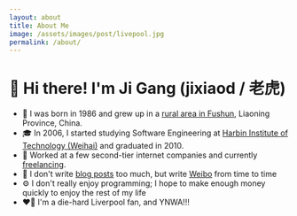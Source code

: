 ```yaml
---
layout: about
title: About Me
image: /assets/images/post/livepool.jpg
permalink: /about/
---
```


# 👋 Hi there! I'm Ji Gang (jixiaod / 老虎)
 
* 📍 I was born in 1986 and grew up in a [rural area in Fushun](https://maps.app.goo.gl/ovTSHZNGp6kgetXY7), Liaoning Province, China.
* 🎓 In 2006, I started studying Software Engineering at [Harbin Institute of Technology (Weihai)](https://www.hitwh.edu.cn/) and graduated in 2010.
* 🏢 Worked at a few second-tier internet companies and currently [freelancing](https://100dos.github.io/).
* 📝 I don't write [blog posts](https://jixiaod.github.io/) too much, but write [Weibo](https://weibo.com/jixiaod) from time to time
* ⚙️ I don't really enjoy programming; I hope to make enough money quickly to enjoy the rest of my life
* ❤️‍🔥 I'm a die-hard Liverpool fan, and YNWA!!!

